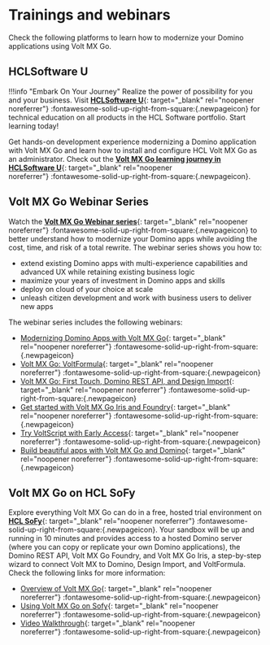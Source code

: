 # Trainings and webinars 

Check the following platforms to learn how to modernize your Domino applications using Volt MX Go. 

## HCLSoftware U

!!!info "Embark On Your Journey"
    Realize the power of possibility for you and your business. Visit [**HCLSoftware U**](https://hclsoftwareu.hcltechsw.com/ "Link opens a new tab"){: target="_blank" rel="noopener noreferrer"}&nbsp;:fontawesome-solid-up-right-from-square:{.newpageicon} for technical education on all products in the HCL Software portfolio. Start learning today!

Get hands-on development experience modernizing a Domino application with Volt MX Go and learn how to install and configure HCL Volt MX Go as an administrator. Check out the [**Volt MX Go learning journey in HCLSoftware U**](https://hclsoftwareu.hcltechsw.com/volt-mx-go "Link opens a new tab"){: target="_blank" rel="noopener noreferrer"}&nbsp;:fontawesome-solid-up-right-from-square:{.newpageicon}.

## Volt MX Go Webinar Series

Watch the [**Volt MX Go Webinar series**](https://www.youtube.com/playlist?list=PLEjl4yzB6ckEi3PDf0UKyotYpojLzUIDF "Link opens a new tab"){: target="_blank" rel="noopener noreferrer"}&nbsp;:fontawesome-solid-up-right-from-square:{.newpageicon} to better understand how to modernize your Domino apps while avoiding the cost, time, and risk of a total rewrite. The webinar series shows you how to:

- extend existing Domino apps with multi-experience capabilities and advanced UX while retaining existing business logic
- maximize your years of investment in Domino apps and skills
- deploy on cloud of your choice at scale
- unleash citizen development and work with business users to deliver new apps

The webinar series includes the following webinars:

- [Modernizing Domino Apps with Volt MX Go](https://www.youtube.com/watch?v=90GAEFmKvng&list=PLEjl4yzB6ckEi3PDf0UKyotYpojLzUIDF&index=1&pp=iAQB "Link opens a new tab"){: target="_blank" rel="noopener noreferrer"}&nbsp;:fontawesome-solid-up-right-from-square:{.newpageicon}
- [Volt MX Go: VoltFormula](https://www.youtube.com/watch?v=a_d0y0OJzfc&list=PLEjl4yzB6ckEi3PDf0UKyotYpojLzUIDF&index=2&pp=iAQB "Link opens a new tab"){: target="_blank" rel="noopener noreferrer"}&nbsp;:fontawesome-solid-up-right-from-square:{.newpageicon}
- [Volt MX Go: First Touch, Domino REST API, and Design Import](https://www.youtube.com/watch?v=ipelDFuYjHw&list=PLEjl4yzB6ckEi3PDf0UKyotYpojLzUIDF&index=3&pp=iAQB "Link opens a new tab"){: target="_blank" rel="noopener noreferrer"}&nbsp;:fontawesome-solid-up-right-from-square:{.newpageicon}
- [Get started with Volt MX Go Iris and Foundry](https://www.youtube.com/watch?v=rWQKhgb_Ang&list=PLEjl4yzB6ckEi3PDf0UKyotYpojLzUIDF&index=4&pp=iAQB "Link opens a new tab"){: target="_blank" rel="noopener noreferrer"}&nbsp;:fontawesome-solid-up-right-from-square:{.newpageicon}
- [Try VoltScript with Early Access](https://www.youtube.com/watch?v=Nfl6LCFySPA&list=PLEjl4yzB6ckEi3PDf0UKyotYpojLzUIDF&index=5&pp=iAQB "Link opens a new tab"){: target="_blank" rel="noopener noreferrer"}&nbsp;:fontawesome-solid-up-right-from-square:{.newpageicon}
- [Build beautiful apps with Volt MX Go and Domino](https://www.youtube.com/watch?v=IqQcBGMcjl4&list=PLEjl4yzB6ckEi3PDf0UKyotYpojLzUIDF&index=6&pp=iAQB "Link opens a new tab"){: target="_blank" rel="noopener noreferrer"}&nbsp;:fontawesome-solid-up-right-from-square:{.newpageicon}


## Volt MX Go on HCL SoFy

Explore everything Volt MX Go can do in a free, hosted trial environment on [**HCL SoFy**](https://hclsofy.com/ "Link opens a new tab"){: target="_blank" rel="noopener noreferrer"}&nbsp;:fontawesome-solid-up-right-from-square:{.newpageicon}. Your sandbox will be up and running in 10 minutes and provides access to a hosted Domino server (where you can copy or replicate your own Domino applications), the Domino REST API, Volt MX Go Foundry, and Volt MX Go Iris, a step-by-step wizard to connect Volt MX to Domino, Design Import, and VoltFormula. Check the following links for more information:

- [Overview of Volt MX Go](https://hclsofy.com/sofy/catalog/hcl-voltmxgo-small?view=doc&file=documentation.md "Link opens a new tab"){: target="_blank" rel="noopener noreferrer"}&nbsp;:fontawesome-solid-up-right-from-square:{.newpageicon}
- [Using Volt MX Go on Sofy](https://hclsofy.com/sofy/catalog/hcl-voltmxgo-small?view=doc&file=using-voltmxgo.md "Link opens a new tab"){: target="_blank" rel="noopener noreferrer"}&nbsp;:fontawesome-solid-up-right-from-square:{.newpageicon}
- [Video Walkthrough](https://hclsofy.com/sofy/catalog/hcl-voltmxgo-small?view=doc&file=video-walkthrough.md "Link opens a new tab"){: target="_blank" rel="noopener noreferrer"}&nbsp;:fontawesome-solid-up-right-from-square:{.newpageicon}